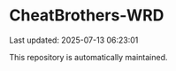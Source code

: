 # CheatBrothers-WRD

Last updated: 2025-07-13 06:23:01

This repository is automatically maintained.
